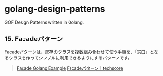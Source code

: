 # golang-design-patterns
GOF Design Patterns written in Golang.

## 15. Facadeパターン

Facadeパターンは、既存のクラスを複数組み合わせて使う手順を、「窓口」となるクラスを作ってシンプルに利用できるようにするパターンです。

> [Facade Golang Example](./facade/facade.go)
> [Facadeパターン｜techscore](http://www.techscore.com/tech/DesignPattern/Facade.html/)
